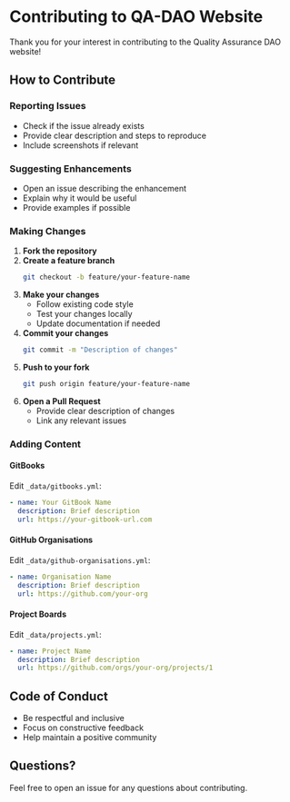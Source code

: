 # Contributing to QA-DAO Website

Thank you for your interest in contributing to the Quality Assurance DAO website!

## How to Contribute

### Reporting Issues
- Check if the issue already exists
- Provide clear description and steps to reproduce
- Include screenshots if relevant

### Suggesting Enhancements
- Open an issue describing the enhancement
- Explain why it would be useful
- Provide examples if possible

### Making Changes

1. **Fork the repository**
2. **Create a feature branch**
   ```bash
   git checkout -b feature/your-feature-name
   ```
3. **Make your changes**
   - Follow existing code style
   - Test your changes locally
   - Update documentation if needed
4. **Commit your changes**
   ```bash
   git commit -m "Description of changes"
   ```
5. **Push to your fork**
   ```bash
   git push origin feature/your-feature-name
   ```
6. **Open a Pull Request**
   - Provide clear description of changes
   - Link any relevant issues

### Adding Content

#### GitBooks
Edit `_data/gitbooks.yml`:
```yaml
- name: Your GitBook Name
  description: Brief description
  url: https://your-gitbook-url.com
```

#### GitHub Organisations
Edit `_data/github-organisations.yml`:
```yaml
- name: Organisation Name
  description: Brief description
  url: https://github.com/your-org
```

#### Project Boards
Edit `_data/projects.yml`:
```yaml
- name: Project Name
  description: Brief description
  url: https://github.com/orgs/your-org/projects/1
```

## Code of Conduct
- Be respectful and inclusive
- Focus on constructive feedback
- Help maintain a positive community

## Questions?
Feel free to open an issue for any questions about contributing.

